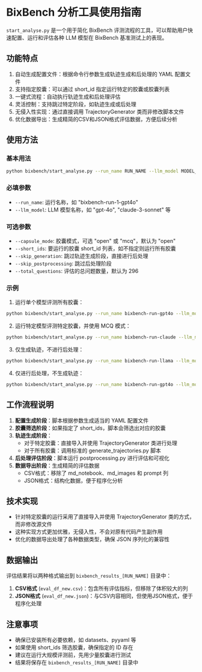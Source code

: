 # BixBench 分析工具使用指南

`start_analyse.py` 是一个用于简化 BixBench 评测流程的工具，可以帮助用户快速配置、运行和评估各种 LLM 模型在 BixBench 基准测试上的表现。

## 功能特点

1. 自动生成配置文件：根据命令行参数生成轨迹生成和后处理的 YAML 配置文件
2. 支持指定胶囊：可以通过 short_id 指定运行特定的胶囊或胶囊列表
3. 一键式流程：自动执行轨迹生成和后处理评估
4. 灵活控制：支持跳过特定阶段，如轨迹生成或后处理
5. 无侵入性实现：通过直接调用 TrajectoryGenerator 类而非修改脚本文件
6. 优化数据导出：生成精简的CSV和JSON格式评估数据，方便后续分析

## 使用方法

### 基本用法

```bash
python bixbench/start_analyse.py --run_name RUN_NAME --llm_model MODEL_NAME [选项]
```

### 必填参数

- `--run_name`: 运行名称，如 "bixbench-run-1-gpt4o"
- `--llm_model`: LLM 模型名称，如 "gpt-4o", "claude-3-sonnet" 等

### 可选参数

- `--capsule_mode`: 胶囊模式，可选 "open" 或 "mcq"，默认为 "open"
- `--short_ids`: 要运行的胶囊 short_id 列表，如不指定则运行所有胶囊
- `--skip_generation`: 跳过轨迹生成阶段，直接进行后处理
- `--skip_postprocessing`: 跳过后处理阶段
- `--total_questions`: 评估的总问题数量，默认为 296

### 示例

1. 运行单个模型评测所有胶囊：

```bash
python bixbench/start_analyse.py --run_name bixbench-run-gpt4o --llm_model gpt-4o
```

2. 运行特定模型评测特定胶囊，并使用 MCQ 模式：

```bash
python bixbench/start_analyse.py --run_name bixbench-run-claude --llm_model claude-3-sonnet --capsule_mode mcq --short_ids bix-1 bix-3
```

3. 仅生成轨迹，不进行后处理：

```bash
python bixbench/start_analyse.py --run_name bixbench-run-llama --llm_model llama-3-70b --skip_postprocessing
```

4. 仅进行后处理，不生成轨迹：

```bash
python bixbench/start_analyse.py --run_name bixbench-run-gpt4o --llm_model gpt-4o --skip_generation
```

## 工作流程说明

1. **配置生成阶段**：脚本根据参数生成适当的 YAML 配置文件
2. **胶囊筛选阶段**：如果指定了 short_ids，脚本会筛选出对应的胶囊
3. **轨迹生成阶段**：
   - 对于特定胶囊：直接导入并使用 TrajectoryGenerator 类进行处理
   - 对于所有胶囊：调用标准的 generate_trajectories.py 脚本
4. **后处理评估阶段**：脚本运行 postprocessing.py 进行评估和可视化
5. **数据导出阶段**：生成精简的评估数据
   - CSV格式：移除了 md_notebook、md_images 和 prompt 列
   - JSON格式：结构化数据，便于程序化分析

## 技术实现

- 针对特定胶囊的运行采用了直接导入并使用 TrajectoryGenerator 类的方式，而非修改源文件
- 这种实现方式更加优雅，无侵入性，不会对原有代码产生副作用
- 优化的数据导出处理了各种数据类型，确保 JSON 序列化的兼容性

## 数据输出

评估结果将以两种格式输出到 `bixbench_results_[RUN_NAME]` 目录中：
1. **CSV格式** (`eval_df_new.csv`)：包含所有评估指标，但移除了体积较大的列
2. **JSON格式** (`eval_df_new.json`)：与CSV内容相同，但使用JSON格式，便于程序化处理

## 注意事项

- 确保已安装所有必要依赖，如 datasets、pyyaml 等
- 如果使用 short_ids 筛选胶囊，确保指定的 ID 存在
- 建议在运行大规模评测前，先用少量胶囊进行测试
- 结果将保存在 `bixbench_results_[RUN_NAME]` 目录中 